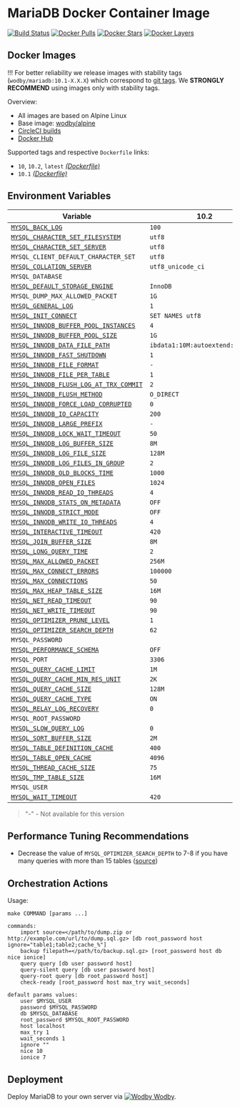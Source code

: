 # MariaDB Docker Container Image

[![Build Status](https://circleci.com/gh/wodby/mariadb/tree/master.svg?style=shield&circle-token=cc886e09fd6fd0458c7d0e4563ab90d072ccd0bc)](https://circleci.com/gh/wodby/mariadb)
[![Docker Pulls](https://img.shields.io/docker/pulls/wodby/mariadb.svg)](https://hub.docker.com/r/wodby/mariadb)
[![Docker Stars](https://img.shields.io/docker/stars/wodby/mariadb.svg)](https://hub.docker.com/r/wodby/mariadb)
[![Docker Layers](https://images.microbadger.com/badges/image/wodby/mariadb.svg)](https://microbadger.com/images/wodby/mariadb)

## Docker Images

!!! For better reliability we release images with stability tags (`wodby/mariadb:10.1-X.X.X`) which correspond to [git tags](https://github.com/wodby/mariadb/releases). We **STRONGLY RECOMMEND** using images only with stability tags. 

Overview:

* All images are based on Alpine Linux
* Base image: [wodby/alpine](https://github.com/wodby/alpine)
* [CircleCI builds](https://circleci.com/gh/wodby/mariadb) 
* [Docker Hub](https://hub.docker.com/r/wodby/mariadb)

Supported tags and respective `Dockerfile` links:

* `10`, `10.2`, `latest` [_(Dockerfile)_](https://github.com/wodby/mariadb/tree/master/10/Dockerfile)
* `10.1` [_(Dockerfile)_](https://github.com/wodby/mariadb/tree/master/10/Dockerfile)

## Environment Variables

[`MYSQL_BACK_LOG`]: https://mariadb.com/kb/en/library/server-system-variables#back_log
[`MYSQL_CHARACTER_SET_FILESYSTEM`]: https://mariadb.com/kb/en/library/server-system-variables#character_set_filesystem 
[`MYSQL_CHARACTER_SET_SERVER`]: https://mariadb.com/kb/en/library/server-system-variables#character_set_server 
[`MYSQL_COLLATION_SERVER`]: https://mariadb.com/kb/en/library/server-system-variables#collation_server
[`MYSQL_DEFAULT_STORAGE_ENGINE`]: https://mariadb.com/kb/en/library/server-system-variables#default_storage_engine
[`MYSQL_GENERAL_LOG`]: https://mariadb.com/kb/en/library/server-system-variables#general_log
[`MYSQL_INIT_CONNECT`]: https://mariadb.com/kb/en/library/server-system-variables#init_connect
[`MYSQL_INNODB_BUFFER_POOL_INSTANCES`]: https://mariadb.com/kb/en/library/xtradbinnodb-server-system-variables#innodb_buffer_pool_instances
[`MYSQL_INNODB_BUFFER_POOL_SIZE`]: https://mariadb.com/kb/en/library/xtradbinnodb-server-system-variables#innodb_buffer_pool_size
[`MYSQL_INNODB_DATA_FILE_PATH`]: https://mariadb.com/kb/en/library/xtradbinnodb-server-system-variables#innodb_data_file_path
[`MYSQL_INNODB_FAST_SHUTDOWN`]: https://mariadb.com/kb/en/library/xtradbinnodb-server-system-variables#innodb_fast_shutdown
[`MYSQL_INNODB_FILE_FORMAT`]: https://mariadb.com/kb/en/library/xtradbinnodb-server-system-variables#innodb_file_format
[`MYSQL_INNODB_FILE_PER_TABLE`]: https://mariadb.com/kb/en/library/xtradbinnodb-server-system-variables#innodb_file_per_table
[`MYSQL_INNODB_FLUSH_LOG_AT_TRX_COMMIT`]: https://mariadb.com/kb/en/library/xtradbinnodb-server-system-variables#innodb_flush_log_at_trx_commit
[`MYSQL_INNODB_FLUSH_METHOD`]: https://mariadb.com/kb/en/library/xtradbinnodb-server-system-variables#innodb_flush_method
[`MYSQL_INNODB_FORCE_LOAD_CORRUPTED`]: https://mariadb.com/kb/en/library/xtradbinnodb-server-system-variables#innodb_force_load_corrupted
[`MYSQL_INNODB_IO_CAPACITY`]: https://mariadb.com/kb/en/library/xtradbinnodb-server-system-variables#innodb_io_capacity
[`MYSQL_INNODB_LARGE_PREFIX`]: https://mariadb.com/kb/en/library/xtradbinnodb-server-system-variables#innodb_large_prefix
[`MYSQL_INNODB_LOCK_WAIT_TIMEOUT`]: https://mariadb.com/kb/en/library/xtradbinnodb-server-system-variables#innodb_lock_wait_timeout
[`MYSQL_INNODB_LOG_BUFFER_SIZE`]: https://mariadb.com/kb/en/library/xtradbinnodb-server-system-variables#innodb_log_buffer_size
[`MYSQL_INNODB_LOG_FILE_SIZE`]: https://mariadb.com/kb/en/library/xtradbinnodb-server-system-variables#innodb_log_file_size
[`MYSQL_INNODB_LOG_FILES_IN_GROUP`]: https://mariadb.com/kb/en/library/xtradbinnodb-server-system-variables#innodb_log_files_in_group
[`MYSQL_INNODB_OLD_BLOCKS_TIME`]: https://mariadb.com/kb/en/library/xtradbinnodb-server-system-variables#innodb_old_blocks_time
[`MYSQL_INNODB_OPEN_FILES`]: https://mariadb.com/kb/en/library/xtradbinnodb-server-system-variables#innodb_open_files
[`MYSQL_INNODB_READ_IO_THREADS`]: https://mariadb.com/kb/en/library/xtradbinnodb-server-system-variables#innodb_read_io_threads
[`MYSQL_INNODB_STATS_ON_METADATA`]: https://mariadb.com/kb/en/library/xtradbinnodb-server-system-variables#innodb_stats_on_metadata
[`MYSQL_INNODB_STRICT_MODE`]: https://mariadb.com/kb/en/library/xtradbinnodb-server-system-variables#innodb_strict_mode
[`MYSQL_INNODB_WRITE_IO_THREADS`]: https://mariadb.com/kb/en/library/xtradbinnodb-server-system-variables#innodb_write_io_threads
[`MYSQL_INTERACTIVE_TIMEOUT`]: https://mariadb.com/kb/en/library/server-system-variables#interactive_timeout
[`MYSQL_JOIN_BUFFER_SIZE`]: https://mariadb.com/kb/en/library/server-system-variables#join_buffer_size
[`MYSQL_LONG_QUERY_TIME`]: https://mariadb.com/kb/en/library/server-system-variables#long_query_time
[`MYSQL_MAX_ALLOWED_PACKET`]: https://mariadb.com/kb/en/library/server-system-variables#max_allowed_packet
[`MYSQL_MAX_CONNECT_ERRORS`]: https://mariadb.com/kb/en/library/server-system-variables#max_connect_errors
[`MYSQL_MAX_CONNECTIONS`]: https://mariadb.com/kb/en/library/server-system-variables#max_connections
[`MYSQL_MAX_HEAP_TABLE_SIZE`]: https://mariadb.com/kb/en/library/server-system-variables#max_heap_table_size
[`MYSQL_NET_READ_TIMEOUT`]: https://mariadb.com/kb/en/library/server-system-variables#net_read_timeout
[`MYSQL_NET_WRITE_TIMEOUT`]: https://mariadb.com/kb/en/library/server-system-variables#net_write_timeout
[`MYSQL_OPTIMIZER_PRUNE_LEVEL`]: https://mariadb.com/kb/en/library/server-system-variables/#optimizer_prune_level
[`MYSQL_OPTIMIZER_SEARCH_DEPTH`]: https://mariadb.com/kb/en/library/server-system-variables/#optimizer_search_depth
[`MYSQL_PERFORMANCE_SCHEMA`]: https://mariadb.com/kb/en/library/performance-schema-system-variables#performance_schema
[`MYSQL_QUERY_CACHE_LIMIT`]: https://mariadb.com/kb/en/library/server-system-variables#query_cache_limit
[`MYSQL_QUERY_CACHE_MIN_RES_UNIT`]: https://mariadb.com/kb/en/library/server-system-variables#query_cache_min_res_unit
[`MYSQL_QUERY_CACHE_SIZE`]: https://mariadb.com/kb/en/library/server-system-variables#query_cache_size
[`MYSQL_QUERY_CACHE_TYPE`]: https://mariadb.com/kb/en/library/server-system-variables#query_cache_type
[`MYSQL_RELAY_LOG_RECOVERY`]: https://mariadb.com/kb/en/library/replication-and-binary-log-server-system-variables#relay_log_recovery
[`MYSQL_SLOW_QUERY_LOG`]: https://mariadb.com/kb/en/library/server-system-variables#slow_query_log
[`MYSQL_SORT_BUFFER_SIZE`]: https://mariadb.com/kb/en/library/server-system-variables#sort_buffer_size
[`MYSQL_TABLE_DEFINITION_CACHE`]: https://mariadb.com/kb/en/library/server-system-variables#table_definition_cache
[`MYSQL_TABLE_OPEN_CACHE`]: https://mariadb.com/kb/en/library/server-system-variables#table_open_cache
[`MYSQL_THREAD_CACHE_SIZE`]: https://mariadb.com/kb/en/library/server-system-variables#thread_cache_size
[`MYSQL_TMP_TABLE_SIZE`]: https://mariadb.com/kb/en/library/server-system-variables#tmp_table_size
[`MYSQL_WAIT_TIMEOUT`]: https://mariadb.com/kb/en/library/server-system-variables#wait_timeout

| Variable                                 | 10.2                             | 10.1                             |
| ---------------------------------------- | -------------------------------- | -------------------------------- |
| [`MYSQL_BACK_LOG`]                       | `100`                            | `100`                            |
| [`MYSQL_CHARACTER_SET_FILESYSTEM`]       | `utf8`                           | `utf8`                           |
| [`MYSQL_CHARACTER_SET_SERVER`]           | `utf8`                           | `utf8`                           |
| `MYSQL_CLIENT_DEFAULT_CHARACTER_SET`     | `utf8`                           | `utf8`                           |
| [`MYSQL_COLLATION_SERVER`]               | `utf8_unicode_ci`                | `utf8_unicode_ci`                |
| `MYSQL_DATABASE`                         |                                  |                                  |
| [`MYSQL_DEFAULT_STORAGE_ENGINE`]         | `InnoDB`                         | `InnoDB`                         |
| `MYSQL_DUMP_MAX_ALLOWED_PACKET`          | `1G`                             | `1G`                             |
| [`MYSQL_GENERAL_LOG`]                    | `1`                              | `1`                              |
| [`MYSQL_INIT_CONNECT`]                   | `SET NAMES utf8`                 | `SET NAMES utf8`                 |
| [`MYSQL_INNODB_BUFFER_POOL_INSTANCES`]   | `4`                              | `4`                              |
| [`MYSQL_INNODB_BUFFER_POOL_SIZE`]        | `1G`                             | `1G`                             |
| [`MYSQL_INNODB_DATA_FILE_PATH`]          | `ibdata1:10M:autoextend:max:10G` | `ibdata1:10M:autoextend:max:10G` |
| [`MYSQL_INNODB_FAST_SHUTDOWN`]           | `1`                              | `1`                              |
| [`MYSQL_INNODB_FILE_FORMAT`]             | `-`                              | `barracuda`                      |
| [`MYSQL_INNODB_FILE_PER_TABLE`]          | `1`                              | `1`                              |
| [`MYSQL_INNODB_FLUSH_LOG_AT_TRX_COMMIT`] | `2`                              | `2`                              |
| [`MYSQL_INNODB_FLUSH_METHOD`]            | `O_DIRECT`                       | `O_DIRECT`                       |
| [`MYSQL_INNODB_FORCE_LOAD_CORRUPTED`]    | `0`                              | `0`                              |
| [`MYSQL_INNODB_IO_CAPACITY`]             | `200`                            | `200`                            |
| [`MYSQL_INNODB_LARGE_PREFIX`]            | `-`                              | `1`                              |
| [`MYSQL_INNODB_LOCK_WAIT_TIMEOUT`]       | `50`                             | `50`                             |
| [`MYSQL_INNODB_LOG_BUFFER_SIZE`]         | `8M`                             | `8M`                             |
| [`MYSQL_INNODB_LOG_FILE_SIZE`]           | `128M`                           | `128M`                           |
| [`MYSQL_INNODB_LOG_FILES_IN_GROUP`]      | `2`                              | `2`                              |
| [`MYSQL_INNODB_OLD_BLOCKS_TIME`]         | `1000`                           | `1000`                           |
| [`MYSQL_INNODB_OPEN_FILES`]              | `1024`                           | `1024`                           |
| [`MYSQL_INNODB_READ_IO_THREADS`]         | `4`                              | `4`                              |
| [`MYSQL_INNODB_STATS_ON_METADATA`]       | `OFF`                            | `OFF`                            |
| [`MYSQL_INNODB_STRICT_MODE`]             | `OFF`                            | `OFF`                            |
| [`MYSQL_INNODB_WRITE_IO_THREADS`]        | `4`                              | `4`                              |
| [`MYSQL_INTERACTIVE_TIMEOUT`]            | `420`                            | `420`                            |
| [`MYSQL_JOIN_BUFFER_SIZE`]               | `8M`                             | `8M`                             |
| [`MYSQL_LONG_QUERY_TIME`]                | `2`                              | `2`                              |
| [`MYSQL_MAX_ALLOWED_PACKET`]             | `256M`                           | `256M`                           |
| [`MYSQL_MAX_CONNECT_ERRORS`]             | `100000`                         | `100000`                         |
| [`MYSQL_MAX_CONNECTIONS`]                | `50`                             | `50`                             |
| [`MYSQL_MAX_HEAP_TABLE_SIZE`]            | `16M`                            | `16M`                            |
| [`MYSQL_NET_READ_TIMEOUT`]               | `90`                             | `90`                             |
| [`MYSQL_NET_WRITE_TIMEOUT`]              | `90`                             | `90`                             |
| [`MYSQL_OPTIMIZER_PRUNE_LEVEL`]          | `1`                              | `1`                              |
| [`MYSQL_OPTIMIZER_SEARCH_DEPTH`]         | `62`                             | `62`                             |
| `MYSQL_PASSWORD`                         |                                  |                                  |
| [`MYSQL_PERFORMANCE_SCHEMA`]             | `OFF`                            | `OFF`                            |
| `MYSQL_PORT`                             | `3306`                           | `3306`                           |
| [`MYSQL_QUERY_CACHE_LIMIT`]              | `1M`                             | `1M`                             |
| [`MYSQL_QUERY_CACHE_MIN_RES_UNIT`]       | `2K`                             | `2K`                             |
| [`MYSQL_QUERY_CACHE_SIZE`]               | `128M`                           | `128M`                           |
| [`MYSQL_QUERY_CACHE_TYPE`]               | `ON`                             | `ON`                             |
| [`MYSQL_RELAY_LOG_RECOVERY`]             | `0`                              | `0`                              |
| `MYSQL_ROOT_PASSWORD`                    |                                  |                                  |
| [`MYSQL_SLOW_QUERY_LOG`]                 | `0`                              | `0`                              |
| [`MYSQL_SORT_BUFFER_SIZE`]               | `2M`                             | `2M`                             |
| [`MYSQL_TABLE_DEFINITION_CACHE`]         | `400`                            | `400`                            |
| [`MYSQL_TABLE_OPEN_CACHE`]               | `4096`                           | `4096`                           |
| [`MYSQL_THREAD_CACHE_SIZE`]              | `75`                             | `75`                             |
| [`MYSQL_TMP_TABLE_SIZE`]                 | `16M`                            | `16M`                            |
| `MYSQL_USER`                             |                                  |                                  |
| [`MYSQL_WAIT_TIMEOUT`]                   | `420`                            | `420`                            |

> "-" - Not available for this version

## Performance Tuning Recommendations

* Decrease the value of `MYSQL_OPTIMIZER_SEARCH_DEPTH` to 7-8 if you have many queries with more than 15 tables ([source](https://mariadb.com/resources/blog/setting-optimizer-search-depth-mysql))

## Orchestration Actions

Usage:
```
make COMMAND [params ...]
 
commands:
    import source=</path/to/dump.zip or http://example.com/url/to/dump.sql.gz> [db root_password host ignore="table1;table2;cache_%"] 
    backup filepath=</path/to/backup.sql.gz> [root_password host db nice ionice] 
    query query [db user password host] 
    query-silent query [db user password host] 
    query-root query [db root_password host]
    check-ready [root_password host max_try wait_seconds]  
    
default params values:
    user $MYSQL_USER
    password $MYSQL_PASSWORD
    db $MYSQL_DATABASE
    root_password $MYSQL_ROOT_PASSWORD
    host localhost
    max_try 1
    wait_seconds 1
    ignore ""
    nice 10
    ionice 7
```

## Deployment

Deploy MariaDB to your own server via [![Wodby](https://www.google.com/s2/favicons?domain=wodby.com) Wodby](https://cloud.wodby.com/stackhub/3aa42a7c-db8b-40e9-aa3c-06218724fae6/overview).
